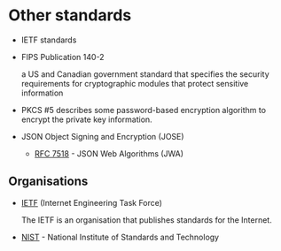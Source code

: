 # Other standards

* IETF standards

* FIPS Publication 140-2

  a US and Canadian government standard that specifies the security requirements for cryptographic modules that protect sensitive information
 
* PKCS #5 describes some password-based encryption algorithm to encrypt the private key information.
* JSON Object Signing and Encryption (JOSE)
  * [RFC 7518](https://datatracker.ietf.org/doc/html/rfc7518) - JSON Web Algorithms (JWA)

## Organisations

* [IETF](https://www.ietf.org/) (Internet Engineering Task Force)

  The IETF is an organisation that publishes standards for the Internet.
  
* [NIST](https://en.wikipedia.org/wiki/National_Institute_of_Standards_and_Technology) - National Institute of Standards and Technology
